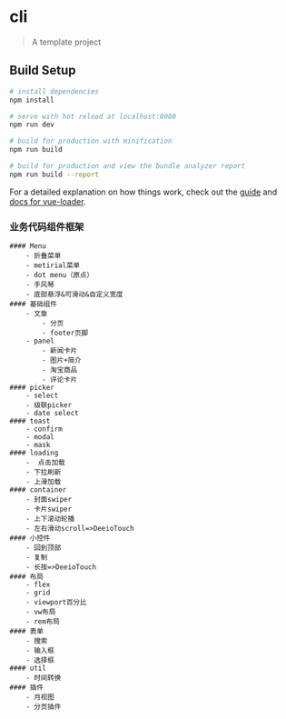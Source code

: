 # cli

> A template project

## Build Setup

``` bash
# install dependencies
npm install

# serve with hot reload at localhost:8080
npm run dev

# build for production with minification
npm run build

# build for production and view the bundle analyzer report
npm run build --report
```

For a detailed explanation on how things work, check out the [guide](http://vuejs-templates.github.io/webpack/) and [docs for vue-loader](http://vuejs.github.io/vue-loader).

### 业务代码组件框架
	#### Menu
		- 折叠菜单
		- metirial菜单
		- dot menu（原点）
		- 手风琴
		- 底部悬浮&可滑动&自定义宽度
	#### 基础组件
		- 文章
			- 分页
			- footer页脚
		- panel
			- 新闻卡片
			- 图片+简介
			- 淘宝商品
			- 评论卡片
	#### picker
		- select
		- 级联picker
		- date select
	#### toast
		- confirm
		- modal
		- mask
	#### loading
		-  点击加载
		- 下拉刷新
		- 上滑加载
	#### container
		- 封面swiper
		- 卡片swiper
		- 上下滚动轮播
		- 左右滑动scroll=>DeeioTouch
	#### 小控件
		- 回到顶部
		- 复制
		- 长按=>DeeioTouch
	#### 布局
		- flex
		- grid
		- viewport百分比
		- vw布局
		- rem布局
	#### 表单
		- 搜索
		- 输入框
		- 选择框
	#### util
		- 时间转换
	#### 插件
		- 月视图
		- 分页插件

